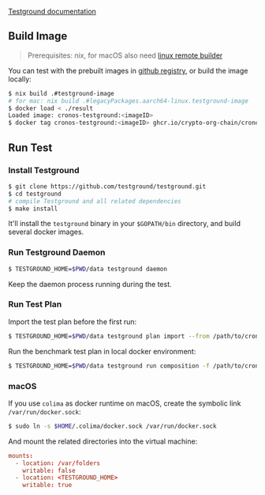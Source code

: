 [Testground documentation](https://docs.testground.ai/)

## Build Image

>  Prerequisites: nix, for macOS also need [linux remote builder](https://nix.dev/manual/nix/2.22/advanced-topics/distributed-builds.html)

You can test with the prebuilt images in [github registry](https://github.com/crypto-org-chain/cronos/pkgs/container/cronos-testground), or build the image locally:

```bash
$ nix build .#testground-image
# for mac: nix build .#legacyPackages.aarch64-linux.testground-image
$ docker load < ./result
Loaded image: cronos-testground:<imageID>
$ docker tag cronos-testground:<imageID> ghcr.io/crypto-org-chain/cronos-testground:latest
```

## Run Test

### Install Testground

```bash
$ git clone https://github.com/testground/testground.git
$ cd testground
# compile Testground and all related dependencies
$ make install
```

It'll install the `testground` binary in your `$GOPATH/bin` directory, and build several docker images.

### Run Testground Daemon

```bash
$ TESTGROUND_HOME=$PWD/data testground daemon
```

Keep the daemon process running during the test.

### Run Test Plan

Import the test plan before the first run:

```bash
$ TESTGROUND_HOME=$PWD/data testground plan import --from /path/to/cronos/testground/benchmark
```

Run the benchmark test plan in local docker environment:

```bash
$ TESTGROUND_HOME=$PWD/data testground run composition -f /path/to/cronos/testground/benchmark/compositions/local.toml --wait
```

### macOS

If you use `colima` as docker runtime on macOS, create the symbolic link `/var/run/docker.sock`:

```bash
$ sudo ln -s $HOME/.colima/docker.sock /var/run/docker.sock
```

And mount the related directories into the virtual machine:

```toml
mounts:
  - location: /var/folders
    writable: false
  - location: <TESTGROUND_HOME>
    writable: true
```

